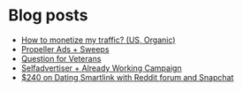 # Blog posts
<!-- BLOG-POST-LIST:START -->
- [How to monetize my traffic? &lpar;US, Organic&rpar;](https://afflift.com/f/threads/how-to-monetize-my-traffic-us-organic.10709/)
- [Propeller Ads + Sweeps](https://afflift.com/f/threads/propeller-ads-sweeps.10697/)
- [Question for Veterans](https://afflift.com/f/threads/question-for-veterans.10712/)
- [Selfadvertiser + Already Working Campaign](https://afflift.com/f/threads/selfadvertiser-already-working-campaign.10701/)
- [$240 on Dating Smartlink with Reddit forum and Snapchat](https://afflift.com/f/threads/240-on-dating-smartlink-with-reddit-forum-and-snapchat.9442/)
<!-- BLOG-POST-LIST:END -->
